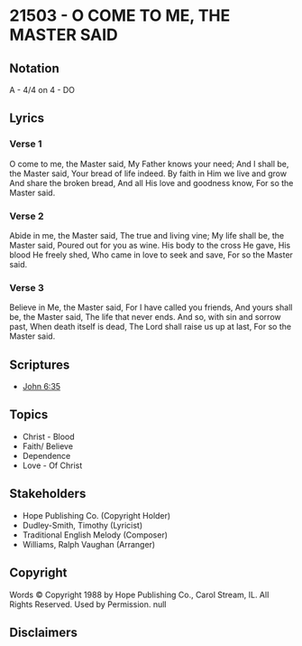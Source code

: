 # 21503 - O COME TO ME, THE MASTER SAID

## Notation

A - 4/4 on 4 - DO

## Lyrics

### Verse 1

O come to me, the Master said, My Father knows your need; And I shall be, the Master said, Your bread of life indeed.
By faith in Him we live and grow And share the broken bread, And all His love and goodness know, For so the Master said.

### Verse 2

Abide in me, the Master said, The true and living vine; My life shall be, the Master said, Poured out for you as wine. His body to the cross He gave, His blood He freely shed, Who came in love to seek and save, For so the Master said.

### Verse 3

Believe in Me, the Master said, For I have called you friends, And yours shall be, the Master said, The life that never ends. And so, with sin and sorrow past, When death itself is dead, The Lord shall raise us up at last, For so the Master said.


## Scriptures

- [John 6:35](https://www.biblegateway.com/passage/?search=John%206%3A35)

## Topics

- Christ - Blood
- Faith/ Believe
- Dependence
- Love - Of Christ

## Stakeholders

- Hope Publishing Co. (Copyright Holder)
- Dudley-Smith, Timothy (Lyricist)
- Traditional English Melody (Composer)
- Williams, Ralph Vaughan (Arranger)

## Copyright

Words © Copyright 1988 by Hope Publishing Co., Carol Stream, IL. All Rights Reserved. Used by Permission.
null

## Disclaimers


